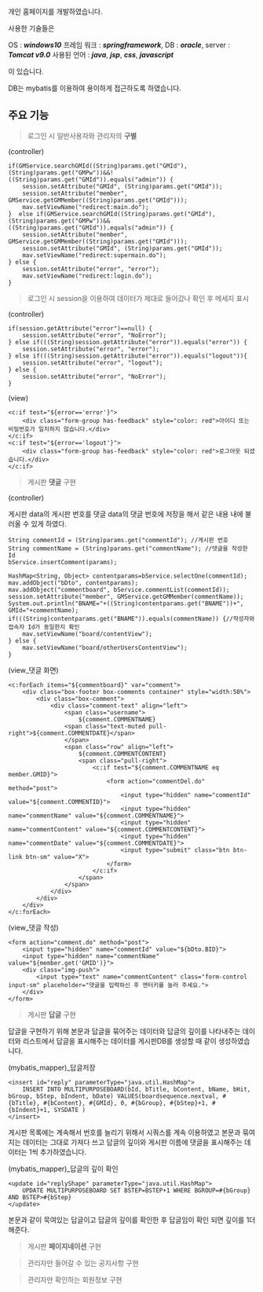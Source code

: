 개인 홈페이지를 개발하였습니다.

사용한 기술들은

OS : ***windows10*** 프레임 워크 : ***springframework***, DB : ***oracle***, server : ***Tomcat v9.0*** 사용된 언어 : ***java***, ***jsp***, ***css***, ***javascript***

이 있습니다.

DB는 mybatis를 이용하여 용이하게 접근하도록 하였습니다.

## 주요 기능

>로그인 시 일반사용자와 관리자의 **구별** 

(controller)

~~~
if(GMService.searchGMId((String)params.get("GMId"),(String)params.get("GMPw"))&&!((String)params.get("GMId")).equals("admin")) {
	session.setAttribute("GMId", (String)params.get("GMId"));
	session.setAttribute("member", GMService.getGMMember((String)params.get("GMId")));
	mav.setViewName("redirect:main.do");
}  else if(GMService.searchGMId((String)params.get("GMId"),(String)params.get("GMPw"))&&((String)params.get("GMId")).equals("admin")) {
	session.setAttribute("member", GMService.getGMMember((String)params.get("GMId")));
	session.setAttribute("GMId", (String)params.get("GMId"));
	mav.setViewName("redirect:supermain.do");
} else {
	session.setAttribute("error", "error");
	mav.setViewName("redirect:login.do");
}
~~~

>로그인 시 session을 이용하여 데이터가 제대로 들어갔나 확인 후 메세지 표시

(controller)

~~~
if(session.getAttribute("error")==null) {
	session.setAttribute("error", "NoError");
} else if(((String)session.getAttribute("error")).equals("error")) {
	session.setAttribute("error", "error");
} else if(((String)session.getAttribute("error")).equals("logout")){
	session.setAttribute("error", "logout");
} else {
	session.setAttribute("error", "NoError");
}
~~~
(view)
~~~
<c:if test="${error=='error'}">
	<div class="form-group has-feedback" style="color: red">아이디 또는 비밀번호가 일치하지 않습니다.</div>
</c:if>
<c:if test="${error=='logout'}">
	<div class="form-group has-feedback" style="color: red">로그아웃 되셨습니다.</div>
</c:if>
~~~

>게시판 **댓글** 구현

(controller)

게시판 data의 게시판 번호를 댓글 data의 댓글 번호에 저장을 해서 같은 내용 내에  불러올 수 있게 하였다. 
~~~
String commentId = (String)params.get("commentId"); //게시판 번호
String commentName = (String)params.get("commentName"); //댓글을 작성한 Id
bService.insertComment(params);
	
HashMap<String, Object> contentparams=bService.selectOne(commentId);
mav.addObject("bDto", contentparams);
mav.addObject("commentboard", bService.commentList(commentId));
session.setAttribute("member", GMService.getGMMember(commentName));
System.out.println("BNAME="+((String)contentparams.get("BNAME"))+", GMId="+commentName);
if(((String)contentparams.get("BNAME")).equals(commentName)) {//작성자와 접속자 Id가 동일한지 확인
	mav.setViewName("board/contentView");
} else {
	mav.setViewName("board/otherUsersContentView");
}
~~~

(view_댓글 화면)
~~~
<c:forEach items="${commentboard}" var="comment">
	<div class="box-footer box-comments container" style="width:50%">
		<div class="box-comment">
			<div class="comment-text" align="left">
				<span class="username">
					${comment.COMMENTNAME}
				<span class="text-muted pull-right">${comment.COMMENTDATE}</span>
				</span>
				<span class="row" align="left">
					${comment.COMMENTCONTENT}
					<span class="pull-right">
						<c:if test="${comment.COMMENTNAME eq member.GMID}">
							<form action="commentDel.do" method="post">
								<input type="hidden" name="commentId" value="${comment.COMMENTID}">
								<input type="hidden" name="commentName" value="${comment.COMMENTNAME}">
								<input type="hidden" name="commentContent" value="${comment.COMMENTCONTENT}">
								<input type="hidden" name="commentDate" value="${comment.COMMENTDATE}">
								<input type="submit" class="btn btn-link btn-sm" value="X">
							</form>
						</c:if>
					</span>	
				</span>
			</div>
		</div>
	</div>
</c:forEach>
~~~

(view_댓글 작성)
~~~
<form action="comment.do" method="post">
	<input type="hidden" name="commentId" value="${bDto.BID}">
	<input type="hidden" name="commentName" value="${member.get('GMID')}">
	<div class="img-push">
		<input type="text" name="commentContent" class="form-control input-sm" placeholder="댓글을 입력하신 후 엔터키를 눌러 주세요.">
	</div>
</form>
~~~

>게시판 **답글** 구현

답글을 구현하기 위해 본문과 답글을 묶어주는 데이터와 답글의 깊이를 나타내주는 데이터와 리스트에서 답글을 표시해주는 데이터를 게시판DB를 생성할 때 같이 생성하였습니다.

(mybatis_mapper)_답글저장
~~~
<insert id="reply" parameterType="java.util.HashMap">
	INSERT INTO MULTIPURPOSEBOARD(bId, bTitle, bContent, bName, bHit, bGroup, bStep, bIndent, bDate) VALUES(boardsequence.nextval, #{bTitle}, #{bContent}, #{GMId}, 0, #{bGroup}, #{bStep}+1, #{bIndent}+1, SYSDATE )
</insert>
~~~
게시판 목록에는 계속해서 번호를 늘리기 위해서 시쿼스를 계속 이용하였고 본문과 묶여지는 데이터는 그대로 가져다 쓰고 답글의 깊이와 게시판 이름에 댓글을 표시해주는 데이터는 1씩 추가하였습니다.

(mybatis_mapper)_답글의 깊이 확인
~~~
<update id="replyShape" parameterType="java.util.HashMap">
	UPDATE MULTIPURPOSEBOARD SET BSTEP=BSTEP+1 WHERE BGROUP=#{bGroup} AND BSTEP>#{bStep}
</update>
~~~
본문과 같이 묵여있는 답글이고 답글의 깊이를 확인한 후 답글임이 확인 되면 깊이를 1더해준다.

>게시판 **페이지네이션** 구현

>관리자만 들어갈 수 있는 공지사항 구현

>관리자만 확인하는 회원정보 구현
